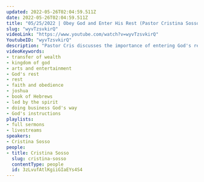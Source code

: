 ```yaml
---
updated: 2022-05-26T02:04:59.511Z
date: 2022-05-26T02:04:59.511Z
title: "05/25/2022 | Obey God and Enter His Rest (Pastor Cristina Sosso)"
slug: "wyvTzsvkirQ"
videoLink: "https://www.youtube.com/watch?v=wyvTzsvkirQ"
YoutubeID: "wyvTzsvkirQ"
description: "Pastor Cris discusses the importance of entering God's rest. In Hebrews 4:3-4 it says, \"For this good news — that God has prepared this rest — has been announced to us just as it was to them. But it did them no good because they didn’t share the faith of those who listened to God. For only we who believe can enter his rest. As for the others, God said, \"'In my anger I took an oath: 'They will never enter my place of rest,'\" even though this rest has been ready since he made the world.\" The reason many Christians become busy without making any headway is because they are doing things their own way. When we trust and obey God that is when we enter God's rest. You cannot manifest the calling of God your life unless you enter God's rest. This sermon was delivered by Pastor Cris Sosso at Freedom Fellowship Church International on May 25, 2022."
videoKeywords:
- transfer of wealth
- kingdom of god
- arts and entertainment
- God's rest
- rest
- faith and obedience
- joshua
- book of Hebrews
- led by the spirit
- doing business God's way
- God's instructions
playlists:
- full sermons
- livestreams
speakers:
- Cristina Sosso
people:
- title: Cristina Sosso
  slug: cristina-sosso
  contentType: people
  id: 3zLvufAtlKgiiGIaEYs4S4
---
```


